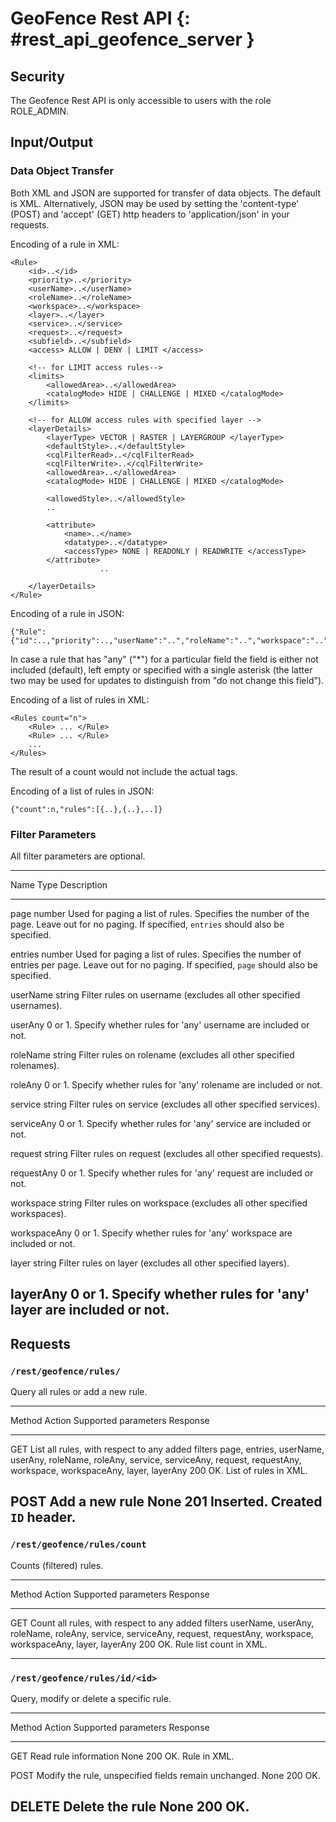 # GeoFence Rest API {: #rest_api_geofence_server }

## Security

The Geofence Rest API is only accessible to users with the role ROLE_ADMIN.

## Input/Output

### Data Object Transfer

Both XML and JSON are supported for transfer of data objects. The default is XML. Alternatively, JSON may be used by setting the 'content-type' (POST) and 'accept' (GET) http headers to 'application/json' in your requests.

Encoding of a rule in XML:

    <Rule>
        <id>..</id>
        <priority>..</priority>
        <userName>..</userName>
        <roleName>..</roleName>
        <workspace>..</workspace>
        <layer>..</layer>
        <service>..</service>
        <request>..</request>
        <subfield>..</subfield>
        <access> ALLOW | DENY | LIMIT </access>

        <!-- for LIMIT access rules-->
        <limits> 
            <allowedArea>..</allowedArea>
            <catalogMode> HIDE | CHALLENGE | MIXED </catalogMode>
        </limits>

        <!-- for ALLOW access rules with specified layer -->
        <layerDetails>
            <layerType> VECTOR | RASTER | LAYERGROUP </layerType>
            <defaultStyle>..</defaultStyle>
            <cqlFilterRead>..</cqlFilterRead>
            <cqlFilterWrite>..</cqlFilterWrite>
            <allowedArea>..</allowedArea>
            <catalogMode> HIDE | CHALLENGE | MIXED </catalogMode>

            <allowedStyle>..</allowedStyle>
            ..

            <attribute>
                <name>..</name>
                <datatype>..</datatype>
                <accessType> NONE | READONLY | READWRITE </accessType>
            </attribute>            
                        ..

        </layerDetails>
    </Rule>

Encoding of a rule in JSON:

    {"Rule": {"id":..,"priority":..,"userName":"..","roleName":"..","workspace":"..","layer":"..","service":"..","request":"..","subfield":"..","access":".."}}

In case a rule that has "any" ("*") for a particular field the field is either not included (default), left empty or specified with a single asterisk (the latter two may be used for updates to distinguish from "do not change this field").

Encoding of a list of rules in XML:

    <Rules count="n">
        <Rule> ... </Rule>
        <Rule> ... </Rule>
        ...     
    </Rules>

The result of a count would not include the actual <Rule> tags.

Encoding of a list of rules in JSON:

    {"count":n,"rules":[{..},{..},..]}  

### Filter Parameters

All filter parameters are optional.

  -----------------------------------------------------------------------------------------------------------------------------------------------------------------------------
  Name           Type      Description
  -------------- --------- ----------------------------------------------------------------------------------------------------------------------------------------------------
  page           number    Used for paging a list of rules. Specifies the number of the page. Leave out for no paging. If specified, `entries` should also be specified.

  entries        number    Used for paging a list of rules. Specifies the number of entries per page. Leave out for no paging. If specified, `page` should also be specified.

  userName       string    Filter rules on username (excludes all other specified usernames).

  userAny        0 or 1.   Specify whether rules for 'any' username are included or not.

  roleName       string    Filter rules on rolename (excludes all other specified rolenames).

  roleAny        0 or 1.   Specify whether rules for 'any' rolename are included or not.

  service        string    Filter rules on service (excludes all other specified services).

  serviceAny     0 or 1.   Specify whether rules for 'any' service are included or not.

  request        string    Filter rules on request (excludes all other specified requests).

  requestAny     0 or 1.   Specify whether rules for 'any' request are included or not.

  workspace      string    Filter rules on workspace (excludes all other specified workspaces).

  workspaceAny   0 or 1.   Specify whether rules for 'any' workspace are included or not.

  layer          string    Filter rules on layer (excludes all other specified layers).

  layerAny       0 or 1.   Specify whether rules for 'any' layer are included or not.
  -----------------------------------------------------------------------------------------------------------------------------------------------------------------------------

## Requests

### `/rest/geofence/rules/`

Query all rules or add a new rule.

  ---------------------------------------------------------------------------------------------------------------------------------------------------------------------------------------------------------------------------------------------
  Method     Action                                              Supported parameters                                                                                                                      Response
  ---------- --------------------------------------------------- ----------------------------------------------------------------------------------------------------------------------------------------- ------------------------------------
  GET        List all rules, with respect to any added filters   page, entries, userName, userAny, roleName, roleAny, service, serviceAny, request, requestAny, workspace, workspaceAny, layer, layerAny   200 OK. List of rules in XML.

  POST       Add a new rule                                      None                                                                                                                                      201 Inserted. Created `ID` header.
  ---------------------------------------------------------------------------------------------------------------------------------------------------------------------------------------------------------------------------------------------

### `/rest/geofence/rules/count`

Counts (filtered) rules.

  ----------------------------------------------------------------------------------------------------------------------------------------------------------------------------------------------------------------------------
  Method     Action                                               Supported parameters                                                                                                       Response
  ---------- ---------------------------------------------------- -------------------------------------------------------------------------------------------------------------------------- ---------------------------------
  GET        Count all rules, with respect to any added filters   userName, userAny, roleName, roleAny, service, serviceAny, request, requestAny, workspace, workspaceAny, layer, layerAny   200 OK. Rule list count in XML.

  ----------------------------------------------------------------------------------------------------------------------------------------------------------------------------------------------------------------------------

### `/rest/geofence/rules/id/<id>`

Query, modify or delete a specific rule.

  ----------------------------------------------------------------------------------------------------------------
  Method     Action                                                  Supported parameters   Response
  ---------- ------------------------------------------------------- ---------------------- ----------------------
  GET        Read rule information                                   None                   200 OK. Rule in XML.

  POST       Modify the rule, unspecified fields remain unchanged.   None                   200 OK.

  DELETE     Delete the rule                                         None                   200 OK.
  ----------------------------------------------------------------------------------------------------------------
